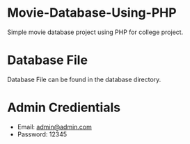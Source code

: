 # Movie-Database-Using-PHP
Simple movie database project using PHP for college project. 

# Database File
Database File can be found in the database directory. 

# Admin Credientials
- Email: admin@admin.com
- Password: 12345


